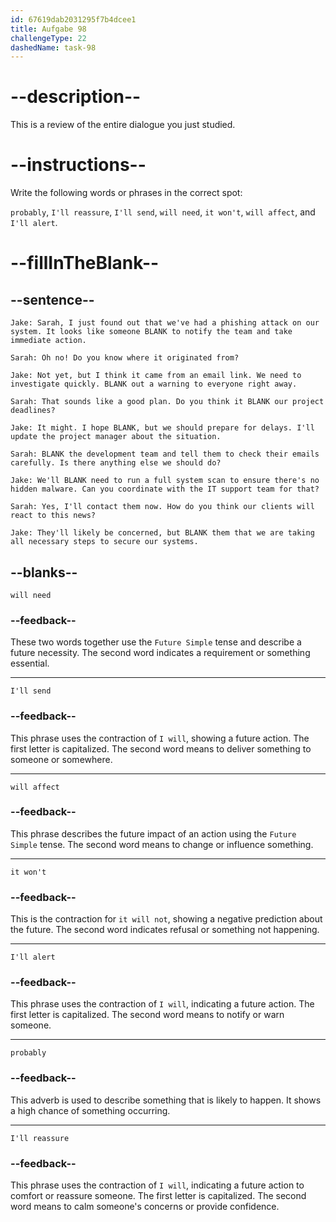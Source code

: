 ```yaml
---
id: 67619dab2031295f7b4dcee1
title: Aufgabe 98
challengeType: 22
dashedName: task-98
---
```


<!-- REVIEW -->

# --description--

This is a review of the entire dialogue you just studied.

# --instructions--

Write the following words or phrases in the correct spot:

`probably`, `I'll reassure`, `I'll send`, `will need`, `it won't`, `will affect`, and `I'll alert`.

# --fillInTheBlank--

## --sentence--

`Jake: Sarah, I just found out that we've had a phishing attack on our system. It looks like someone BLANK to notify the team and take immediate action.`

`Sarah: Oh no! Do you know where it originated from?`

`Jake: Not yet, but I think it came from an email link. We need to investigate quickly. BLANK out a warning to everyone right away.`

`Sarah: That sounds like a good plan. Do you think it BLANK our project deadlines?`

`Jake: It might. I hope BLANK, but we should prepare for delays. I'll update the project manager about the situation.`

`Sarah: BLANK the development team and tell them to check their emails carefully. Is there anything else we should do?`

`Jake: We'll BLANK need to run a full system scan to ensure there's no hidden malware. Can you coordinate with the IT support team for that?`

`Sarah: Yes, I'll contact them now. How do you think our clients will react to this news?`

`Jake: They'll likely be concerned, but BLANK them that we are taking all necessary steps to secure our systems.`

## --blanks--

`will need`

### --feedback--

These two words together use the `Future Simple` tense and describe a future necessity. The second word indicates a requirement or something essential.

---

`I'll send`

### --feedback--

This phrase uses the contraction of `I will`, showing a future action. The first letter is capitalized. The second word means to deliver something to someone or somewhere.

---

`will affect`

### --feedback--

This phrase describes the future impact of an action using the `Future Simple` tense. The second word means to change or influence something.

---

`it won't`

### --feedback--

This is the contraction for `it will not`, showing a negative prediction about the future. The second word indicates refusal or something not happening.

---

`I'll alert`

### --feedback--

This phrase uses the contraction of `I will`, indicating a future action. The first letter is capitalized. The second word means to notify or warn someone.

---

`probably`

### --feedback--

This adverb is used to describe something that is likely to happen. It shows a high chance of something occurring.

---

`I'll reassure`

### --feedback--

This phrase uses the contraction of `I will`, indicating a future action to comfort or reassure someone. The first letter is capitalized. The second word means to calm someone's concerns or provide confidence.

